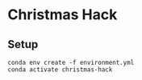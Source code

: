 # Christmas Hack

## Setup
```
conda env create -f environment.yml
conda activate christmas-hack
```